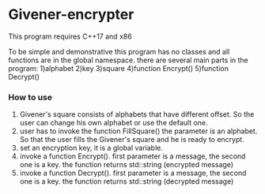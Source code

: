 # Givener-encrypter
This program requires C++17 and x86

To be simple and demonstrative this program has no classes and all functions are in the global namespace.
there are several main parts in the program:
1)alphabet
2)key
3)square
4)function Encrypt()
5)function Decrypt()

### How to use
1) Givener's square consists of alphabets that have different offset. So the user can change his own alphabet or use the default one.
2) user has to invoke the function FillSquare() the parameter is an alphabet. So that the user fills the Givener's square and he is ready to encrypt.
3) set an encryption key, it is a global variable.
4) invoke a function Encrypt(). first parameter is a message, the second one is a key. the function returns std::string (encrypted message)
5) invoke a function Decrypt(). first parameter is a message, the second one is a key. the function returns std::string (decrypted message)
